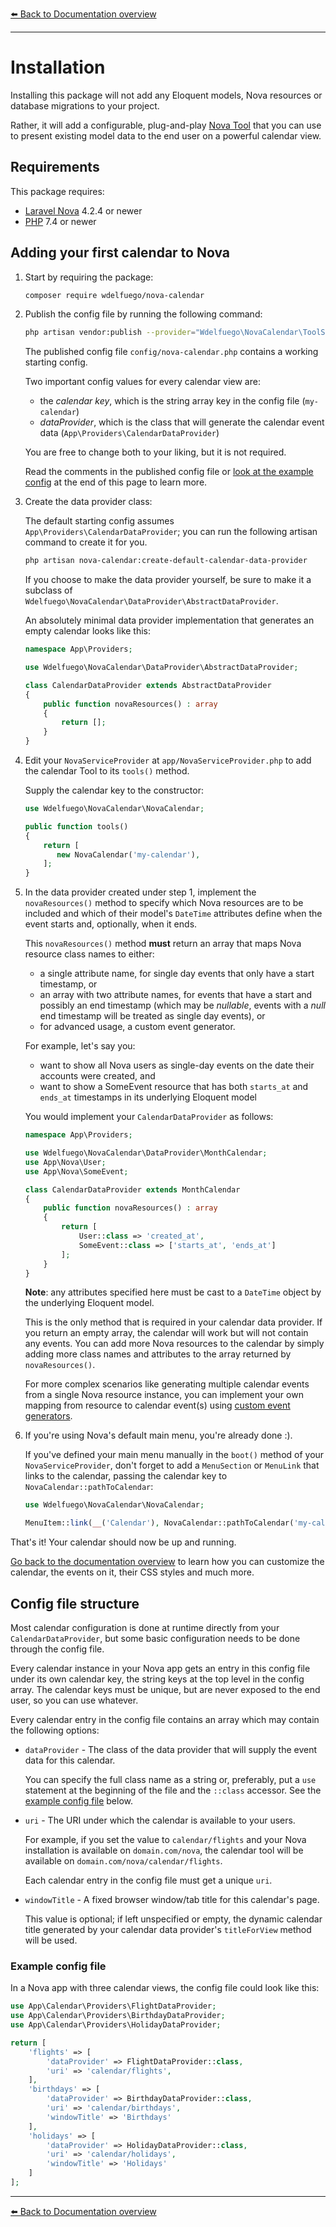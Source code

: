 [⬅️ Back to Documentation overview](/nova-calendar)

---

#  Installation

Installing this package will not add any Eloquent models, Nova resources or database migrations to your project.

Rather, it will add a configurable, plug-and-play [Nova Tool](https://nova.laravel.com/docs/4.0/customization/tools.html) that you can use to present existing model data to the end user on a powerful calendar view.

## Requirements

This package requires:

- [Laravel Nova](https://nova.laravel.com) 4.2.4 or newer
- [PHP](https://www.php.net) 7.4 or newer


## Adding your first calendar to Nova

1. Start by requiring the package:

    ```sh
    composer require wdelfuego/nova-calendar
    ```


1. Publish the config file by running the following command:

    ```sh
    php artisan vendor:publish --provider="Wdelfuego\NovaCalendar\ToolServiceProvider" --tag="config"
    ```

	  The published config file `config/nova-calendar.php` contains a working starting config.

	  Two important config values for every calendar view are:
	  - the *calendar key*, which is the string array key in the config file (`my-calendar`)
	  - *dataProvider*, which is the class that will generate the calendar event data (`App\Providers\CalendarDataProvider`)

	  You are free to change both to your liking, but it is not required.

    Read the comments in the published config file or [look at the example config](#config-file-structure) at the end of this page to learn more.

1. Create the data provider class:

	The default starting config assumes `App\Providers\CalendarDataProvider`; you can run the following artisan command to create it for you.

    ```sh
    php artisan nova-calendar:create-default-calendar-data-provider
    ```

    If you choose to make the data provider yourself, be sure to make it a subclass of `Wdelfuego\NovaCalendar\DataProvider\AbstractDataProvider`.

	An absolutely minimal data provider implementation that generates an empty calendar looks like this:

    ```php
    namespace App\Providers;

    use Wdelfuego\NovaCalendar\DataProvider\AbstractDataProvider;

    class CalendarDataProvider extends AbstractDataProvider
    {
        public function novaResources() : array
        {
            return [];
        }
    }
    ```

1. Edit your `NovaServiceProvider` at `app/NovaServiceProvider.php` to add the calendar Tool to its `tools()` method.

    Supply the calendar key to the constructor:

    ```php
    use Wdelfuego\NovaCalendar\NovaCalendar;

    public function tools()
    {
        return [
           new NovaCalendar('my-calendar'),
        ];
    }

    ```

1. In the data provider created under step 1, implement the `novaResources()` method to specify which Nova resources are to be included and which of their model's `DateTime` attributes define when the event starts and, optionally, when it ends. 

	This `novaResources()` method **must** return an array that maps Nova resource class names to either:
	- a single attribute name, for single day events that only have a start timestamp, or
	- an array with two attribute names, for events that have a start and possibly an end timestamp (which may be _nullable_, events with a _null_ end timestamp will be treated as single day events), or
	- for advanced usage, a custom event generator.
	
    For example, let's say you: 
	- want to show all Nova users as single-day events on the date their accounts were created, and
	- want to show a SomeEvent resource that has both `starts_at` and `ends_at` timestamps in its underlying Eloquent model

	You would implement your `CalendarDataProvider` as follows:

    ```php
    namespace App\Providers;

    use Wdelfuego\NovaCalendar\DataProvider\MonthCalendar;
    use App\Nova\User;
    use App\Nova\SomeEvent;

    class CalendarDataProvider extends MonthCalendar
    {
        public function novaResources() : array
        {
            return [
                User::class => 'created_at',
                SomeEvent::class => ['starts_at', 'ends_at']
            ];
        }	
    }
    ```

    **Note**: any attributes specified here must be cast to a `DateTime` object by the underlying Eloquent model. 

    This is the only method that is required in your calendar data provider. If you return an empty array, the calendar will work but will not contain any events. You can add more Nova resources to the calendar by simply adding more class names and attributes to the array returned by `novaResources()`.

    For more complex scenarios like generating multiple calendar events from a single Nova resource instance, you can implement your own mapping from resource to calendar event(s) using [custom event generators](/nova-calendar/custom-event-generators.html).

1. If you're using Nova's default main menu, you're already done :). 

    If you've defined your main menu manually in the `boot()` method of your `NovaServiceProvider`, don't forget to add a `MenuSection` or `MenuLink` that links to the calendar, passing the calendar key to `NovaCalendar::pathToCalendar`:

    ```php
	use Wdelfuego\NovaCalendar\NovaCalendar;
    ```
    ```php
    MenuItem::link(__('Calendar'), NovaCalendar::pathToCalendar('my-calendar'))
    ````

That's it! Your calendar should now be up and running. 

[Go back to the documentation overview](/nova-calendar) to learn how you can customize the calendar, the events on it, their CSS styles and much more.


## Config file structure
Most calendar configuration is done at runtime directly from your `CalendarDataProvider`, but some basic configuration needs to be done through the config file.

Every calendar instance in your Nova app gets an entry in this config file under its own calendar key, the string keys at the top level in the config array.
The calendar keys must be unique, but are never exposed to the end user, so you can use whatever.

Every calendar entry in the config file contains an array which may contain the following options:

- `dataProvider` - The class of the data provider that will supply the event data for this calendar.
    
    You can specify the full class name as a string or, preferably, put a `use` statement at the beginning of the file and the `::class` accessor. See the [example config file](#example-config-file) below.
 
- `uri` - The URI under which the calendar is available to your users. 

    For example, if you set the value to `calendar/flights` and your Nova installation is available on `domain.com/nova`, the calendar tool will be available on `domain.com/nova/calendar/flights`. 

	Each calendar entry in the config file must get a unique `uri`.


- `windowTitle` - A fixed browser window/tab title for this calendar's page.

    This value is optional; if left unspecified or empty, the dynamic calendar title generated by your calendar data provider's `titleForView` method will be used.


### Example config file

In a Nova app with three calendar views, the config file could look like this:

```php
use App\Calendar\Providers\FlightDataProvider;
use App\Calendar\Providers\BirthdayDataProvider;
use App\Calendar\Providers\HolidayDataProvider;

return [
    'flights' => [
        'dataProvider' => FlightDataProvider::class,
        'uri' => 'calendar/flights',
    ],
    'birthdays' => [
        'dataProvider' => BirthdayDataProvider::class,
        'uri' => 'calendar/birthdays',
        'windowTitle' => 'Birthdays'
    ],
    'holidays' => [
        'dataProvider' => HolidayDataProvider::class,
        'uri' => 'calendar/holidays',
        'windowTitle' => 'Holidays'
    ]
];
````

---

[⬅️ Back to Documentation overview](/nova-calendar)